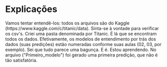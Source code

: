 <h1>Explicações</h1>

<p>Vamos tentar entendê-los: todos os arquivos são do Kaggle (https://www.kaggle.com/c/titanic/data). Sinta-se à vontade para verificar os csv's. 
Criei uma pasta denominada por Titanic. É lá que se encontram todos os dados. 
Efetivamente, os modelos de entendimento por trás dos dados (suas predições) estão numeradas conforme suas aulas (02, 03, por exemplo). 
Sei que tudo parece uma bagunça. E é. Estou aprendendo. No arquivo ("Primeiro_modelo") foi gerado uma primeira predição, que não é tão satisfatória. </p>
